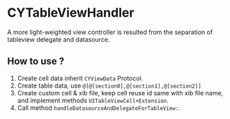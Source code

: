 # CYTableViewHandler
A more light-weighted view controller is resulted from the separation of tableview delegate and datasource.

## How to use ?

1. Create cell data inherit `CYViewData` Protocol.
2. Create table data, use `@[@[section0],@[section1],@[section2]]` 
3. Create custom cell & xib file, keep cell reuse id same with xib file name, and implement methods `UITableViewCell+Extension`.
4. Call method `handleDatasourceAndDelegateForTableView:`.

